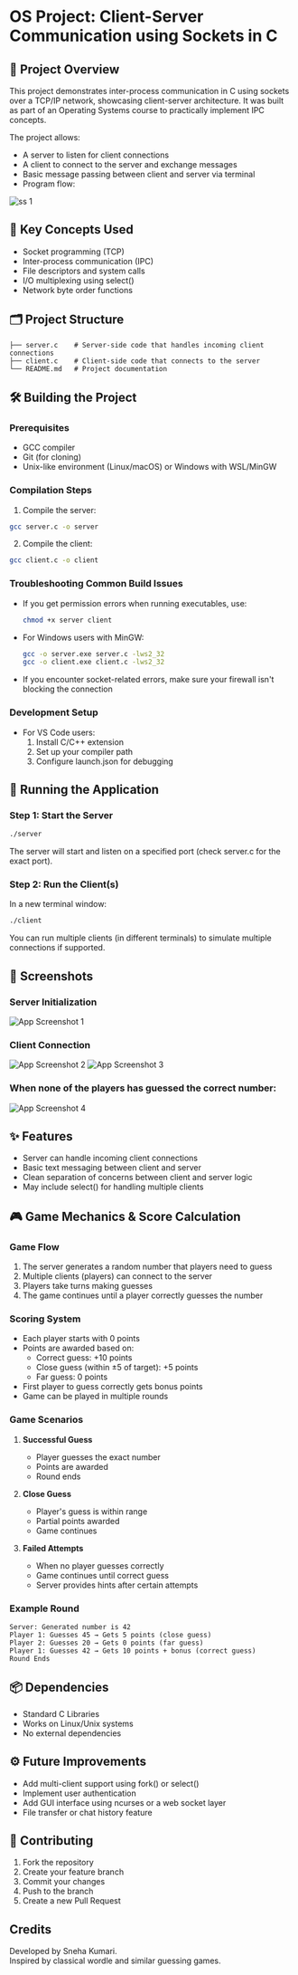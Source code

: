 # OS Project: Client-Server Communication using Sockets in C

## 📌 Project Overview
This project demonstrates inter-process communication in C using sockets over a TCP/IP network, showcasing client-server architecture. It was built as part of an Operating Systems course to practically implement IPC concepts.

The project allows:
- A server to listen for client connections
- A client to connect to the server and exchange messages
- Basic message passing between client and server via terminal
- Program flow:
<img src="./screenshots/game1_flow.jpg" alt="ss 1"/>

## 🧠 Key Concepts Used
- Socket programming (TCP)
- Inter-process communication (IPC)
- File descriptors and system calls
- I/O multiplexing using select()
- Network byte order functions

## 🗂️ Project Structure
```
├── server.c    # Server-side code that handles incoming client connections
├── client.c    # Client-side code that connects to the server
└── README.md   # Project documentation
```

## 🛠️ Building the Project

### Prerequisites
- GCC compiler
- Git (for cloning)
- Unix-like environment (Linux/macOS) or Windows with WSL/MinGW



### Compilation Steps

1. Compile the server:
```bash
gcc server.c -o server
```

2. Compile the client:
```bash
gcc client.c -o client
```

### Troubleshooting Common Build Issues
- If you get permission errors when running executables, use:
  ```bash
  chmod +x server client
  ```
- For Windows users with MinGW:
  ```bash
  gcc -o server.exe server.c -lws2_32
  gcc -o client.exe client.c -lws2_32
  ```
- If you encounter socket-related errors, make sure your firewall isn't blocking the connection

### Development Setup
- For VS Code users:
  1. Install C/C++ extension
  2. Set up your compiler path
  3. Configure launch.json for debugging

## 🚀 Running the Application

### Step 1: Start the Server
```bash
./server
```
The server will start and listen on a specified port (check server.c for the exact port).

### Step 2: Run the Client(s)
In a new terminal window:
```bash
./client
```
You can run multiple clients (in different terminals) to simulate multiple connections if supported.

## 📸 Screenshots

### Server Initialization
<img src="./screenshots/Picture1.png" alt="App Screenshot 1"/>

### Client Connection
<img src="./screenshots/Picture2.png" alt="App Screenshot 2"/>
<img src="./screenshots/Picture3.png" alt="App Screenshot 3"/>

### When none of the players has guessed the correct number:
<img src="./screenshots/Picture4.png" alt="App Screenshot 4"/>


## ✨ Features
- Server can handle incoming client connections
- Basic text messaging between client and server
- Clean separation of concerns between client and server logic
- May include select() for handling multiple clients

## 🎮 Game Mechanics & Score Calculation

### Game Flow
1. The server generates a random number that players need to guess
2. Multiple clients (players) can connect to the server
3. Players take turns making guesses
4. The game continues until a player correctly guesses the number

### Scoring System
- Each player starts with 0 points
- Points are awarded based on:
  - Correct guess: +10 points
  - Close guess (within ±5 of target): +5 points
  - Far guess: 0 points
- First player to guess correctly gets bonus points
- Game can be played in multiple rounds

### Game Scenarios
1. **Successful Guess**
   - Player guesses the exact number
   - Points are awarded
   - Round ends
   
2. **Close Guess**
   - Player's guess is within range
   - Partial points awarded
   - Game continues
   
3. **Failed Attempts**
   - When no player guesses correctly
   - Game continues until correct guess
   - Server provides hints after certain attempts

### Example Round
```
Server: Generated number is 42
Player 1: Guesses 45 → Gets 5 points (close guess)
Player 2: Guesses 20 → Gets 0 points (far guess)
Player 1: Guesses 42 → Gets 10 points + bonus (correct guess)
Round Ends
```

## 📦 Dependencies
- Standard C Libraries
- Works on Linux/Unix systems
- No external dependencies

## ⚙️ Future Improvements
- Add multi-client support using fork() or select()
- Implement user authentication
- Add GUI interface using ncurses or a web socket layer
- File transfer or chat history feature

## 🤝 Contributing
1. Fork the repository
2. Create your feature branch
3. Commit your changes
4. Push to the branch
5. Create a new Pull Request

## Credits

Developed by Sneha Kumari.  
Inspired by classical wordle and similar guessing games.